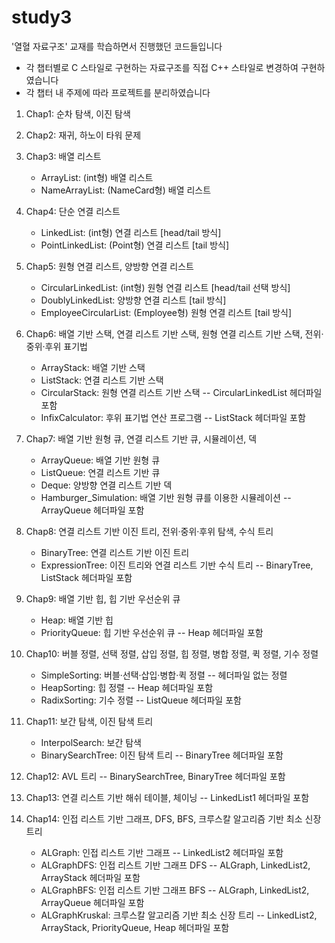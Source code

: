 # study3
'열혈 자료구조' 교재를 학습하면서 진행했던 코드들입니다
- 각 챕터별로 C 스타일로 구현하는 자료구조를 직접 C++ 스타일로 변경하여 구현하였습니다
- 각 챕터 내 주제에 따라 프로젝트를 분리하였습니다

1. Chap1: 순차 탐색, 이진 탐색

2. Chap2: 재귀, 하노이 타워 문제

3. Chap3: 배열 리스트
   - ArrayList: (int형) 배열 리스트
   - NameArrayList: (NameCard형) 배열 리스트

4. Chap4: 단순 연결 리스트
   - LinkedList: (int형) 연결 리스트 [head/tail 방식]
   - PointLinkedList: (Point형) 연결 리스트 [tail 방식]

5. Chap5: 원형 연결 리스트, 양방향 연결 리스트
   - CircularLinkedList: (int형) 원형 연결 리스트 [head/tail 선택 방식]
   - DoublyLinkedList: 양방향 연결 리스트 [tail 방식]
   - EmployeeCircularList: (Employee형) 원형 연결 리스트 [tail 방식]

6. Chap6: 배열 기반 스택, 연결 리스트 기반 스택, 원형 연결 리스트 기반 스택, 전위·중위·후위 표기법
   - ArrayStack: 배열 기반 스택
   - ListStack: 연결 리스트 기반 스택
   - CircularStack: 원형 연결 리스트 기반 스택 -- CircularLinkedList 헤더파일 포함
   - InfixCalculator: 후위 표기법 연산 프로그램 -- ListStack 헤더파일 포함

7. Chap7: 배열 기반 원형 큐, 연결 리스트 기반 큐, 시뮬레이션, 덱
   - ArrayQueue: 배열 기반 원형 큐
   - ListQueue: 연결 리스트 기반 큐
   - Deque: 양방향 연결 리스트 기반 덱
   - Hamburger_Simulation: 배열 기반 원형 큐를 이용한 시뮬레이션 -- ArrayQueue 헤더파일 포함

8. Chap8: 연결 리스트 기반 이진 트리, 전위·중위·후위 탐색, 수식 트리
   - BinaryTree: 연결 리스트 기반 이진 트리
   - ExpressionTree: 이진 트리와 연결 리스트 기반 수식 트리 -- BinaryTree, ListStack 헤더파일 포함

9. Chap9: 배열 기반 힙, 힙 기반 우선순위 큐
    - Heap: 배열 기반 힙
    - PriorityQueue: 힙 기반 우선순위 큐 -- Heap 헤더파일 포함

10. Chap10: 버블 정렬, 선택 정렬, 삽입 정렬, 힙 정렬, 병합 정렬, 퀵 정렬, 기수 정렬
    - SimpleSorting: 버블·선택·삽입·병합·퀵 정렬 -- 헤더파일 없는 정렬
    - HeapSorting: 힙 정렬 -- Heap 헤더파일 포함
    - RadixSorting: 기수 정렬 -- ListQueue 헤더파일 포함

11. Chap11: 보간 탐색, 이진 탐색 트리
    - InterpolSearch: 보간 탐색
    - BinarySearchTree: 이진 탐색 트리 -- BinaryTree 헤더파일 포함

12. Chap12: AVL 트리 -- BinarySearchTree, BinaryTree 헤더파일 포함

13. Chap13: 연결 리스트 기반 해쉬 테이블, 체이닝 -- LinkedList1 헤더파일 포함

14. Chap14: 인접 리스트 기반 그래프, DFS, BFS, 크루스칼 알고리즘 기반 최소 신장 트리
    - ALGraph: 인접 리스트 기반 그래프 -- LinkedList2 헤더파일 포함
    - ALGraphDFS: 인접 리스트 기반 그래프 DFS -- ALGraph, LinkedList2, ArrayStack 헤더파일 포함
    - ALGraphBFS: 인접 리스트 기반 그래프 BFS -- ALGraph, LinkedList2, ArrayQueue 헤더파일 포함
    - ALGraphKruskal: 크루스칼 알고리즘 기반 최소 신장 트리 -- LinkedList2, ArrayStack, PriorityQueue, Heap 헤더파일 포함
